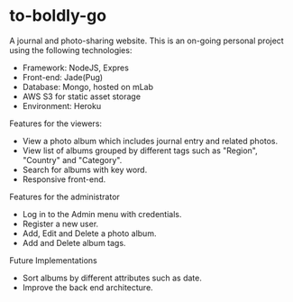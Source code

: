 # to-boldly-go
A journal and photo-sharing website.
This is an on-going personal project using the following technologies:
   * Framework: NodeJS, Expres
   * Front-end: Jade(Pug)
   * Database: Mongo, hosted on mLab
   * AWS S3 for static asset storage
   * Environment: Heroku

Features for the viewers:
   * View a photo album which includes journal entry and related photos.
   * View list of albums grouped by different tags such as "Region", "Country" and "Category".
   * Search for albums with key word.
   * Responsive front-end.

Features for the administrator
   * Log in to the Admin menu with credentials.
   * Register a new user.
   * Add, Edit and Delete a photo album.
   * Add and Delete album tags.

Future Implementations
   * Sort albums by different attributes such as date.
   * Improve the back end architecture.
